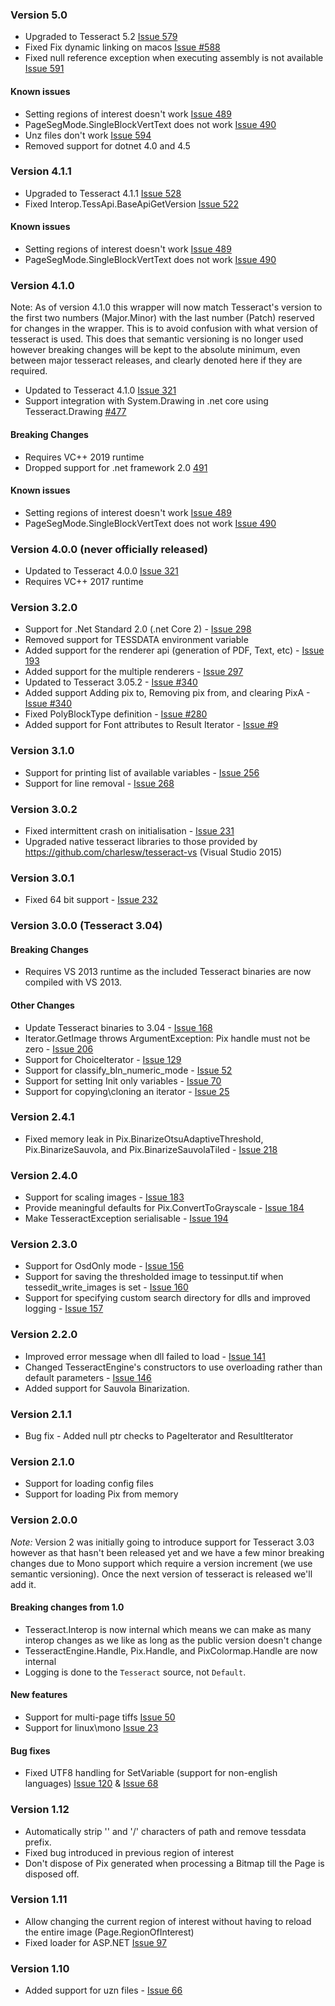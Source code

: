 ﻿### Version 5.0

* Upgraded to Tesseract 5.2 [Issue 579](https://github.com/charlesw/tesseract/issues/579)
* Fixed Fix dynamic linking on macos [Issue #588](https://github.com/charlesw/tesseract/issues/588)
* Fixed null reference exception when executing assembly is not
  available [Issue 591](https://github.com/charlesw/tesseract/issues/591)

#### Known issues

* Setting regions of interest doesn't work [Issue 489](https://github.com/charlesw/tesseract/issues/489)
* PageSegMode.SingleBlockVertText does not work [Issue 490](https://github.com/charlesw/tesseract/issues/490)
* Unz files don't work [Issue 594](https://github.com/charlesw/tesseract/issues/594)
* Removed support for dotnet 4.0 and 4.5

### Version 4.1.1

* Upgraded to Tesseract 4.1.1 [Issue 528](https://github.com/charlesw/tesseract/issues/528)
* Fixed Interop.TessApi.BaseApiGetVersion [Issue 522](https://github.com/charlesw/tesseract/issues/522)

#### Known issues

* Setting regions of interest doesn't work [Issue 489](https://github.com/charlesw/tesseract/issues/489)
* PageSegMode.SingleBlockVertText does not work [Issue 490](https://github.com/charlesw/tesseract/issues/490)

### Version 4.1.0

Note: As of version 4.1.0 this wrapper will now match Tesseract's version to the first two numbers
(Major.Minor) with the last number (Patch) reserved for changes in the wrapper. This is to avoid
confusion with what version of tesseract is used. This does that semantic versioning is no longer
used however breaking changes will be kept to the absolute minimum, even between major tesseract
releases, and clearly denoted here if they are required.

* Updated to Tesseract 4.1.0  [Issue 321](https://github.com/charlesw/tesseract/issues/321)
* Support integration with System.Drawing in .net core using
  Tesseract.Drawing [#477](https://github.com/charlesw/tesseract/issues/477)

#### Breaking Changes

* Requires VC++ 2019 runtime
* Dropped support for .net framework 2.0 [491](https://github.com/charlesw/tesseract/issues/491)

#### Known issues

* Setting regions of interest doesn't work [Issue 489](https://github.com/charlesw/tesseract/issues/489)
* PageSegMode.SingleBlockVertText does not work [Issue 490](https://github.com/charlesw/tesseract/issues/490)

### Version 4.0.0 (never officially released)

* Updated to Tesseract 4.0.0 [Issue 321](https://github.com/charlesw/tesseract/issues/321)
* Requires VC++ 2017 runtime

### Version 3.2.0

* Support for .Net Standard 2.0 (.net Core 2) - [Issue 298](https://github.com/charlesw/tesseract/issues/298)
* Removed support for TESSDATA environment variable
* Added support for the renderer api (generation of PDF, Text,
  etc) - [Issue 193](https://github.com/charlesw/tesseract/issues/193)
* Added support for the multiple renderers - [Issue 297](https://github.com/charlesw/tesseract/issues/297)
* Updated to Tesseract 3.05.2 - [Issue #340](https://github.com/charlesw/tesseract/issues/340)
* Added support Adding pix to, Removing pix from, and clearing
  PixA - [Issue #340](https://github.com/charlesw/tesseract/issues/340)
* Fixed PolyBlockType definition - [Issue #280](https://github.com/charlesw/tesseract/issues/280)
* Added support for Font attributes to Result Iterator - [Issue #9](https://github.com/charlesw/tesseract/issues/9)

### Version 3.1.0

* Support for printing list of available variables - [Issue 256](https://github.com/charlesw/tesseract/issues/256)
* Support for line removal - [Issue 268](https://github.com/charlesw/tesseract/issues/256)

### Version 3.0.2

* Fixed intermittent crash on initialisation - [Issue 231](https://github.com/charlesw/tesseract/issues/231)
* Upgraded native tesseract libraries to those provided by https://github.com/charlesw/tesseract-vs (Visual Studio 2015)

### Version 3.0.1

* Fixed 64 bit support - [Issue 232](https://github.com/charlesw/tesseract/issues/232)

### Version 3.0.0 (Tesseract 3.04)

#### Breaking Changes

* Requires VS 2013 runtime as the included Tesseract binaries are now compiled with VS 2013.

#### Other Changes

* Update Tesseract binaries to 3.04 - [Issue 168](https://github.com/charlesw/tesseract/issues/168)
* Iterator.GetImage throws ArgumentException: Pix handle must not be
  zero - [Issue 206](https://github.com/charlesw/tesseract/issues/206)
* Support for ChoiceIterator - [Issue 129](https://github.com/charlesw/tesseract/issues/129)
* Support for classify_bln_numeric_mode - [Issue 52](https://github.com/charlesw/tesseract/issues/52)
* Support for setting Init only variables - [Issue 70](https://github.com/charlesw/tesseract/issues/70)
* Support for copying\cloning an iterator - [Issue 25](https://github.com/charlesw/tesseract/issues/25)

### Version 2.4.1

* Fixed memory leak in Pix.BinarizeOtsuAdaptiveThreshold, Pix.BinarizeSauvola, and
  Pix.BinarizeSauvolaTiled - [Issue 218](https://github.com/charlesw/tesseract/issues/218)

### Version 2.4.0

* Support for scaling images - [Issue 183](https://github.com/charlesw/tesseract/issues/183)
* Provide meaningful defaults for Pix.ConvertToGrayscale - [Issue 184](https://github.com/charlesw/tesseract/issues/184)
* Make TesseractException serialisable - [Issue 194](https://github.com/charlesw/tesseract/issues/194)

### Version 2.3.0

* Support for OsdOnly mode - [Issue 156](https://github.com/charlesw/tesseract/issues/156)
* Support for saving the thresholded image to tessinput.tif when tessedit_write_images is
  set - [Issue 160](https://github.com/charlesw/tesseract/issues/160)
* Support for specifying custom search directory for dlls and improved
  logging - [Issue 157](https://github.com/charlesw/tesseract/issues/157)

### Version 2.2.0

* Improved error message when dll failed to load - [Issue 141](https://github.com/charlesw/tesseract/issues/141)
* Changed TesseractEngine's constructors to use overloading rather than default
  parameters - [Issue 146](https://github.com/charlesw/tesseract/issues/146)
* Added support for Sauvola Binarization.

### Version 2.1.1

* Bug fix - Added null ptr checks to PageIterator and ResultIterator

### Version 2.1.0

* Support for loading config files
* Support for loading Pix from memory

### Version 2.0.0

*Note:* Version 2 was initially going to introduce support for Tesseract 3.03 however as that hasn't been released yet
and we have a few minor breaking changes
due to Mono support which require a version increment (we use semantic versioning). Once the next version of tesseract
is released we'll add it.

#### Breaking changes from 1.0

* Tesseract.Interop is now internal which means we can make as many interop changes as we like as long as the public
  version doesn't change
* TesseractEngine.Handle, Pix.Handle, and PixColormap.Handle are now internal
* Logging is done to the ``Tesseract`` source, not ``Default``.

#### New features

* Support for multi-page tiffs [Issue 50](https://github.com/charlesw/tesseract/issues/50)
* Support for linux\mono [Issue 23](https://github.com/charlesw/tesseract/issues/23)

#### Bug fixes

* Fixed UTF8 handling for SetVariable (support for non-english
  languages) [Issue 120](https://github.com/charlesw/tesseract/issues/120) & [Issue 68](https://github.com/charlesw/tesseract/issues/68)

### Version 1.12

* Automatically strip '\' and '/' characters of path and remove tessdata prefix.
* Fixed bug introduced in previous region of interest
* Don't dispose of Pix generated when processing a Bitmap till the Page is disposed off.

### Version 1.11

* Allow changing the current region of interest without having to reload the entire image (Page.RegionOfInterest)
* Fixed loader for ASP.NET [Issue 97](https://github.com/charlesw/tesseract/issues/97)

### Version 1.10

* Added support for uzn files - [Issue 66](https://github.com/charlesw/tesseract/issues/66)

